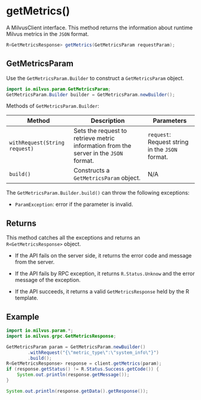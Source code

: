 # getMetrics()

A MilvusClient interface. This method returns the information about runtime Milvus metrics in the `JSON` format.

```Java
R<GetMetricsResponse> getMetrics(GetMetricsParam requestParam);
```

## GetMetricsParam

Use the `GetMetricsParam.Builder` to construct a `GetMetricsParam` object.

```Java
import io.milvus.param.GetMetricsParam;
GetMetricsParam.Builder builder = GetMetricsParam.newBuilder();
```

Methods of `GetMetricsParam.Builder`:

| Method                      | Description                                                  | Parameters                             |
| --------------------------- | ------------------------------------------------------------ | -------------------------------------- |
| `withRequest(String request)` | Sets the request to retrieve metric information from the server in the `JSON` format. | `request`: Request string in the `JSON` format. |
| `build()`                     | Constructs a `GetMetricsParam` object.                           |      N/A                                  |

The `GetMetricsParam.Builder.build()` can throw the following exceptions:

- `ParamException`: error if the parameter is invalid.

## Returns

This method catches all the exceptions and returns an `R<GetMetricsResponse>` object.

- If the API fails on the server side, it returns the error code and message from the server.

- If the API fails by RPC exception, it returns `R.Status.Unknow` and the error message of the exception.

- If the API succeeds, it returns a valid `GetMetricsResponse` held by the R template.

## Example

```Java
import io.milvus.param.*;
import io.milvus.grpc.GetMetricsResponse;

GetMetricsParam param = GetMetricsParam.newBuilder()
        .withRequest("{\"metric_type\":\"system_info\"}")
        .build();
R<GetMetricsResponse> response = client.getMetrics(param);
if (response.getStatus() != R.Status.Success.getCode()) {
    System.out.println(response.getMessage());
}

System.out.println(response.getData().getResponse());
```


